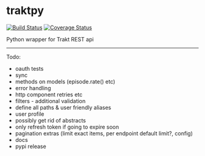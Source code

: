 # traktpy
[![Build Status](https://travis-ci.org/jmolinski/traktpy.svg?branch=master)](https://travis-ci.org/jmolinski/traktpy)
[![Coverage Status](https://coveralls.io/repos/github/jmolinski/traktpy/badge.svg?branch=master)](https://coveralls.io/github/jmolinski/traktpy?branch=master)

Python wrapper for Trakt REST api

---
Todo:
- oauth tests
- sync
- methods on models (episode.rate() etc)
- error handling
- http component retries etc
- filters - additional validation
- define all paths & user friendly aliases
- user profile
- possibly get rid of abstracts
- only refresh token if going to expire soon
- pagination extras (limit exact items, per endpoint default limit?, config)
- docs
- pypi release